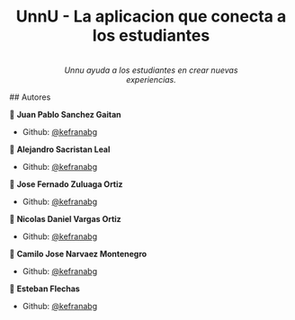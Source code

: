 <h1 align="center">UnnU - La aplicacion que conecta a los estudiantes</h1>
<p align="center">
  <br>
  <i>Unnu ayuda a los estudiantes en crear nuevas
    <br> experiencias.</i>
  <br>
</p>
## Autores

👤 **Juan Pablo Sanchez Gaitan**

- Github: [@kefranabg](https://github.com/lordcidiak)

👤 **Alejandro Sacristan Leal**

- Github: [@kefranabg](https://github.com/AtonCode)

👤 **Jose Fernado Zuluaga Ortiz**

- Github: [@kefranabg](https://github.com/josefer-zuluaga)

👤 **Nicolas Daniel Vargas Ortiz**

- Github: [@kefranabg](https://github.com/Nicroleto)

👤 **Camilo Jose Narvaez Montenegro**

- Github: [@kefranabg](https://github.com/camnar)

👤 **Esteban Flechas**

- Github: [@kefranabg](https://github.com/Esteban-Flechas)